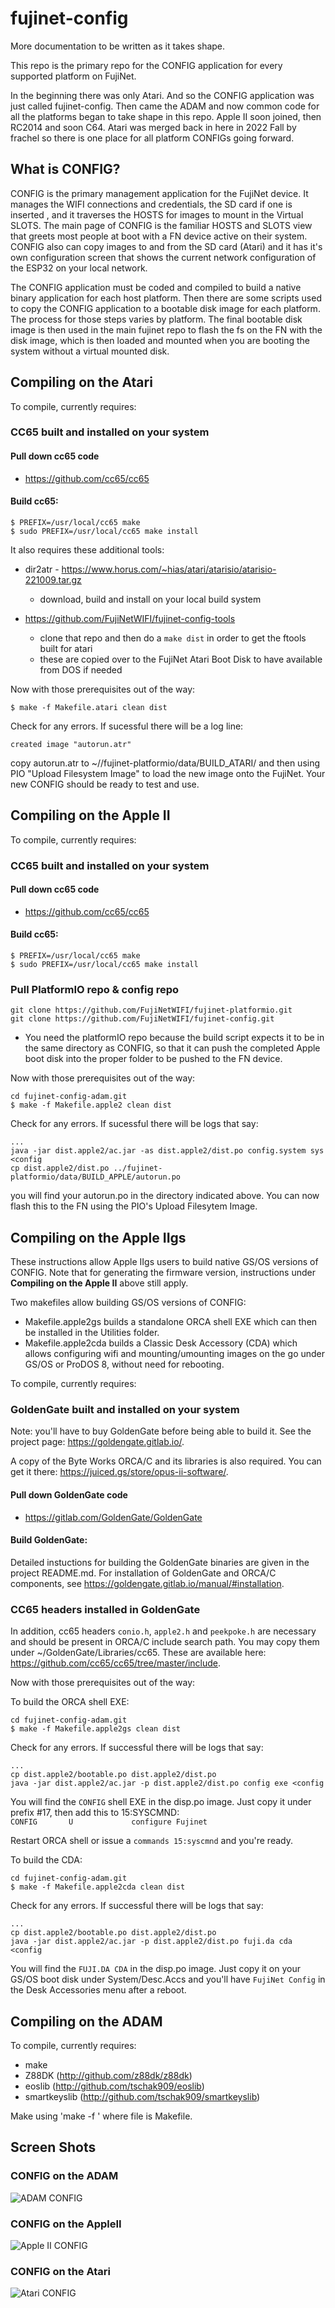 # fujinet-config

More documentation to be written as it takes shape.


This repo is the primary repo for the CONFIG application for every supported platform on FujiNet. 

In the beginning there was only Atari. And so the CONFIG application was just called fujinet-config. Then came the ADAM and now common code for all the platforms began to take shape in this repo. Apple II soon joined, then RC2014 and soon C64. Atari was merged back in here in 2022 Fall by frachel so there is one place for all platform CONFIGs going forward.

## What is CONFIG?
CONFIG is the primary management application for the FujiNet device. It manages the WIFI connections and credentials, the SD card if one is inserted , and it traverses the HOSTS for images to mount in the Virtual SLOTS. The main page of CONFIG is the familiar HOSTS and SLOTS view that greets most people at boot with a FN device active on their system. CONFIG also can copy images to and from the SD card (Atari) and it has it's own configuration screen that shows the current network configuration of the ESP32 on your local network.

The CONFIG application must be coded and compiled to build a native binary application for each host platform. Then there are some scripts used to copy the CONFIG application to a bootable disk image for each platform. The process for those steps varies by platform. The final bootable disk image is then used in the main fujinet repo to flash the fs on the FN with the disk image, which is then loaded and mounted when you are booting the system without a virtual mounted disk.



## Compiling on the Atari
To compile, currently requires:
### CC65 built and installed on your system

#### Pull down cc65 code
   * https://github.com/cc65/cc65

#### Build cc65:
``` 
$ PREFIX=/usr/local/cc65 make
$ sudo PREFIX=/usr/local/cc65 make install
```

It also requires these additional tools:

* dir2atr - https://www.horus.com/~hias/atari/atarisio/atarisio-221009.tar.gz
  * download, build and install on your local build system

* https://github.com/FujiNetWIFI/fujinet-config-tools
  * clone that repo and then do a `make dist` in order to get the ftools built for atari
  * these are copied over to the FujiNet Atari Boot Disk to have available from DOS if needed


Now with those prerequisites out of the way:

`$ make -f Makefile.atari clean dist`

Check for any errors. If sucessful there will be a log line:

```
created image "autorun.atr"
```

copy autorun.atr to ~//fujinet-platformio/data/BUILD_ATARI/ and then using PIO  "Upload Filesystem Image" to load the new image onto the FujiNet. Your new CONFIG should be ready to test and use.


## Compiling on the Apple II
To compile, currently requires:

### CC65 built and installed on your system

#### Pull down cc65 code
   * https://github.com/cc65/cc65

#### Build cc65:
``` 
$ PREFIX=/usr/local/cc65 make
$ sudo PREFIX=/usr/local/cc65 make install
```

### Pull PlatformIO repo & config repo
```
git clone https://github.com/FujiNetWIFI/fujinet-platformio.git
git clone https://github.com/FujiNetWIFI/fujinet-config.git
```

* You need the platformIO repo because the build script expects it to be in the same directory as CONFIG, so that it can push the completed Apple boot disk into the proper folder to be pushed to the FN device.

Now with those prerequisites out of the way:

```
cd fujinet-config-adam.git
$ make -f Makefile.apple2 clean dist
```

Check for any errors. If sucessful there will be logs that say: 

```
...
java -jar dist.apple2/ac.jar -as dist.apple2/dist.po config.system sys <config
cp dist.apple2/dist.po ../fujinet-platformio/data/BUILD_APPLE/autorun.po
```

you will find your autorun.po in the directory indicated above. You can now flash this to the FN using the PIO's Upload Filesytem Image.


## Compiling on the Apple IIgs

These instructions allow Apple IIgs users to build native GS/OS versions of CONFIG. Note that for generating the firmware version, instructions under __Compiling on the Apple II__ above still apply.

Two makefiles allow building GS/OS versions of CONFIG:

* Makefile.apple2gs builds a standalone ORCA shell EXE which can then be installed in the Utilities folder.
* Makefile.apple2cda builds a Classic Desk Accessory (CDA) which allows configuring wifi and mounting/umounting images on the go under GS/OS or ProDOS 8, without need for rebooting.

To compile, currently requires:

### GoldenGate built and installed on your system

Note: you'll have to buy GoldenGate before being able to build it. See the project page: https://goldengate.gitlab.io/.

A copy of the Byte Works ORCA/C and its libraries is also required. You can get it there: https://juiced.gs/store/opus-ii-software/.

#### Pull down GoldenGate code
   * https://gitlab.com/GoldenGate/GoldenGate

#### Build GoldenGate:
Detailed instuctions for building the GoldenGate binaries are given in the project README.md. For installation of GoldenGate and ORCA/C components, see https://goldengate.gitlab.io/manual/#installation.

### CC65 headers installed in GoldenGate
In addition, cc65 headers `conio.h`, `apple2.h` and `peekpoke.h` are necessary and should be present in ORCA/C include search path. You may copy them under ~/GoldenGate/Libraries/cc65. These are available here: https://github.com/cc65/cc65/tree/master/include.

Now with those prerequisites out of the way:

To build the ORCA shell EXE:
```
cd fujinet-config-adam.git
$ make -f Makefile.apple2gs clean dist
```

Check for any errors. If successful there will be logs that say: 

```
...
cp dist.apple2/bootable.po dist.apple2/dist.po
java -jar dist.apple2/ac.jar -p dist.apple2/dist.po config exe <config
```

You will find the `CONFIG` shell EXE in the disp.po image. Just copy it under prefix #17, then add this to 15:SYSCMND:  
`CONFIG       U             configure Fujinet`

Restart ORCA shell or issue a `commands 15:syscmnd` and you're ready.

To build the CDA:
```
cd fujinet-config-adam.git
$ make -f Makefile.apple2cda clean dist
```

Check for any errors. If successful there will be logs that say: 

```
...
cp dist.apple2/bootable.po dist.apple2/dist.po
java -jar dist.apple2/ac.jar -p dist.apple2/dist.po fuji.da cda <config
```

You will find the `FUJI.DA CDA` in the disp.po image. Just copy it on your GS/OS boot disk under System/Desc.Accs and you'll have  `FujiNet Config` in the Desk Accessories menu after a reboot.


## Compiling on the ADAM
To compile, currently requires:

* make
* Z88DK (http://github.com/z88dk/z88dk)
* eoslib (http://github.com/tschak909/eoslib)
* smartkeyslib (http://github.com/tschak909/smartkeyslib)

Make using 'make -f <file>'
  where file is Makefile.<platform>


## Screen Shots

### CONFIG on the ADAM
![ADAM CONFIG](./docs/images/fn_adam_config_v1.jpg)


### CONFIG on the AppleII
![Apple II CONFIG](./docs/images/fn_apple_config_v1.jpg)

### CONFIG on the Atari
![Atari CONFIG](./docs/images/fn_atari_config_v1.jpg)


